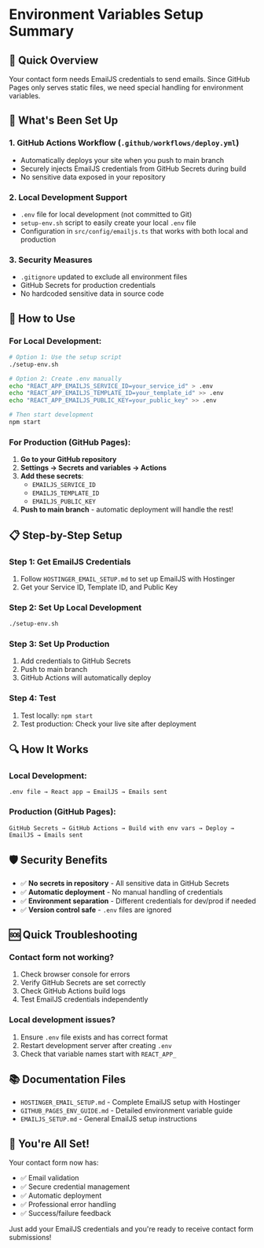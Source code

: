 # Environment Variables Setup Summary

## 🎯 Quick Overview

Your contact form needs EmailJS credentials to send emails. Since GitHub Pages only serves static files, we need special handling for environment variables.

## 🔧 What's Been Set Up

### 1. **GitHub Actions Workflow** (`.github/workflows/deploy.yml`)
- Automatically deploys your site when you push to main branch
- Securely injects EmailJS credentials from GitHub Secrets during build
- No sensitive data exposed in your repository

### 2. **Local Development Support**
- `.env` file for local development (not committed to Git)
- `setup-env.sh` script to easily create your local `.env` file
- Configuration in `src/config/emailjs.ts` that works with both local and production

### 3. **Security Measures**
- `.gitignore` updated to exclude all environment files
- GitHub Secrets for production credentials
- No hardcoded sensitive data in source code

## 🚀 How to Use

### For Local Development:
```bash
# Option 1: Use the setup script
./setup-env.sh

# Option 2: Create .env manually
echo "REACT_APP_EMAILJS_SERVICE_ID=your_service_id" > .env
echo "REACT_APP_EMAILJS_TEMPLATE_ID=your_template_id" >> .env
echo "REACT_APP_EMAILJS_PUBLIC_KEY=your_public_key" >> .env

# Then start development
npm start
```

### For Production (GitHub Pages):
1. **Go to your GitHub repository**
2. **Settings → Secrets and variables → Actions**
3. **Add these secrets**:
   - `EMAILJS_SERVICE_ID`
   - `EMAILJS_TEMPLATE_ID`
   - `EMAILJS_PUBLIC_KEY`
4. **Push to main branch** - automatic deployment will handle the rest!

## 📋 Step-by-Step Setup

### Step 1: Get EmailJS Credentials
1. Follow `HOSTINGER_EMAIL_SETUP.md` to set up EmailJS with Hostinger
2. Get your Service ID, Template ID, and Public Key

### Step 2: Set Up Local Development
```bash
./setup-env.sh
```

### Step 3: Set Up Production
1. Add credentials to GitHub Secrets
2. Push to main branch
3. GitHub Actions will automatically deploy

### Step 4: Test
1. Test locally: `npm start`
2. Test production: Check your live site after deployment

## 🔍 How It Works

### Local Development:
```
.env file → React app → EmailJS → Emails sent
```

### Production (GitHub Pages):
```
GitHub Secrets → GitHub Actions → Build with env vars → Deploy → EmailJS → Emails sent
```

## 🛡️ Security Benefits

- ✅ **No secrets in repository** - All sensitive data in GitHub Secrets
- ✅ **Automatic deployment** - No manual handling of credentials
- ✅ **Environment separation** - Different credentials for dev/prod if needed
- ✅ **Version control safe** - `.env` files are ignored

## 🆘 Quick Troubleshooting

### Contact form not working?
1. Check browser console for errors
2. Verify GitHub Secrets are set correctly
3. Check GitHub Actions build logs
4. Test EmailJS credentials independently

### Local development issues?
1. Ensure `.env` file exists and has correct format
2. Restart development server after creating `.env`
3. Check that variable names start with `REACT_APP_`

## 📚 Documentation Files

- `HOSTINGER_EMAIL_SETUP.md` - Complete EmailJS setup with Hostinger
- `GITHUB_PAGES_ENV_GUIDE.md` - Detailed environment variable guide
- `EMAILJS_SETUP.md` - General EmailJS setup instructions

## 🎉 You're All Set!

Your contact form now has:
- ✅ Email validation
- ✅ Secure credential management
- ✅ Automatic deployment
- ✅ Professional error handling
- ✅ Success/failure feedback

Just add your EmailJS credentials and you're ready to receive contact form submissions! 